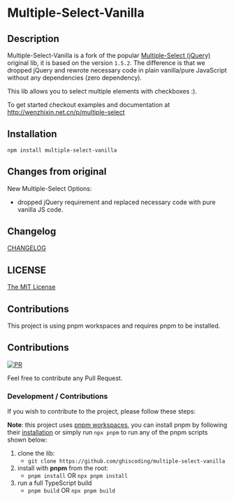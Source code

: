# Multiple-Select-Vanilla

## Description
Multiple-Select-Vanilla is a fork of the popular [Multiple-Select (jQuery)](https://github.com/wenzhixin/multiple-select) original lib, it is based on the version `1.5.2`. The difference is that we dropped jQuery and rewrote necessary code in plain vanilla/pure JavaScript without any dependencies (zero dependency).

This lib allows you to select multiple elements with checkboxes :).

To get started checkout examples and documentation at http://wenzhixin.net.cn/p/multiple-select

## Installation

```shell
npm install multiple-select-vanilla
```

## Changes from original
New Multiple-Select Options:
- dropped jQuery requirement and replaced necessary code with pure vanilla JS code.

## Changelog

[CHANGELOG](https://github.com/ghiscoding/multiple-select-vanilla/blob/master/CHANGELOG.md)

## LICENSE

[The MIT License](https://github.com/ghiscoding/multiple-select-vanilla/blob/master/LICENSE)

## Contributions
This project is using pnpm workspaces and requires pnpm to be installed.

## Contributions

[![PR](https://img.shields.io/badge/PR-Welcome-1abc9c)](https://github.com/ghiscoding/multiple-select-vanilla/pulls)

Feel free to contribute any Pull Request.

### Development / Contributions

If you wish to contribute to the project, please follow these steps:

**Note**: this project uses [pnpm workspaces](https://pnpm.io/workspaces), you can install pnpm by following their [installation](https://pnpm.io/installation) or simply run `npx pnpm` to run any of the pnpm scripts shown below:

1. clone the lib:
   - `git clone https://github.com/ghiscoding/multiple-select-vanilla`
2. install with **pnpm** from the root:
   - `pnpm install` OR `npx pnpm install`
3. run a full TypeScript build
   - `pnpm build` OR `npx pnpm build`
